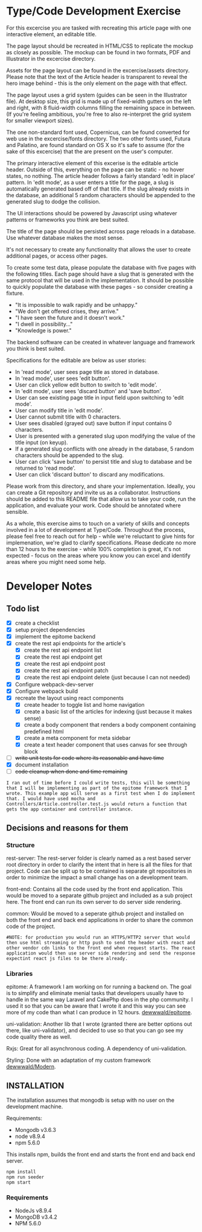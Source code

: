 # Type/Code Development Exercise

For this excercise you are tasked with recreating this article page with one interactive element, an editable title.

The page layout should be recreated in HTML/CSS to replicate the mockup as closely as possible. The mockup can be found in two formats, PDF and Illustrator in the excercise directory.

Assets for the page layout can be found in the excercise/assets directory. Please note that the text of the Article header is transparent to reveal the hero image behind - this is the only element on the page with that effect.

The page layout uses a grid system (guides can be seen in the Illustrator file). At desktop size, this grid is made up of fixed-width gutters on the left and right, with 8 fluid-width columns filling the remaining space in between. (If you're feeling ambitious, you're free to also re-interpret the grid system for smaller viewport sizes).

The one non-standard font used, Copernicus, can be found converted for web use in the excercise/fonts directory. The two other fonts used, Futura and Palatino, are found standard on OS X so it's safe to assume (for the sake of this excercise) that the are present on the user's computer.

The primary interactive element of this excerise is the editable article header. Outside of this, everything on the page can be static - no hover states, no nothing. The article header follows a fairly standard 'edit in place' pattern. In 'edit mode', as a user enters a title for the page, a slug is automatically generated based off of that title. If the slug already exists in the database, an additional 5 random characters should be appended to the generated slug to dodge the collision.

The UI interactions should be powered by Javascript using whatever patterns or frameworks you think are best suited.

The title of the page should be persisted across page reloads in a database. Use whatever database makes the most sense.

It's not necessary to create any functionality that allows the user to create additional pages, or access other pages.

To create some test data, please populate the database with five pages with the following titles. Each page should have a slug that is generated with the same protocol that will be used in the implementation. It should be possible to quickly populate the database with these pages - so consider creating a fixture.

- "It is impossible to walk rapidly and be unhappy."
- "We don't get offered crises, they arrive."
- "I have seen the future and it doesn't work."
- "I dwell in possibility..."
- "Knowledge is power."

The backend software can be created in whatever language and framework you think is best suited.

Specifications for the editable are below as user stories:

- In 'read mode', user sees page title as stored in database.
- In 'read mode', user sees 'edit button'.
- User can click yellow edit button to switch to 'edit mode'.
- In 'edit mode', user sees 'discard button' and 'save button'.
- User can see existing page title in input field upon switching to 'edit mode'.
- User can modify title in 'edit mode'.
- User cannot submit title with 0 characters.
- User sees disabled (grayed out) save button if input contains 0 characters.
- User is presented with a generated slug upon modifying the value of the title input (on keyup).
- If a generated slug conflicts with one already in the database, 5 random characters should be appended to the slug.
- User can click 'save button' to persist title and slug to database and be returned to 'read mode'.
- User can click 'discard button' to discard any modifications.


Please work from this directory, and share your implementation. Ideally, you can create a Git repository and invite us as a collaborator. Instructions should be added to this README file that allow us to take your code, run the application, and evaluate your work. Code should be annotated where sensible.

As a whole, this exercise aims to touch on a variety of skills and concepts involved in a lot of development at Type/Code. Throughout the process, please feel free to reach out for help - while we're reluctant to give hints for implemenation, we're glad to clarify specifications. Please dedicate no more than 12 hours to the exercise - while 100% completion is great, it's not expected - focus on the areas where you know you can excel and identify areas where you might need some help.

# Developer Notes
## Todo list

- [x] create a checklist
- [x] setup project dependencies
- [x] implement the epitome backend
- [X] create the rest api endpoints for the article's
   - [x] create the rest api endpoint list
   - [x] create the rest api endpoint get
   - [x] create the rest api endpoint post
   - [x] create the rest api endpoint patch
   - [x] create the rest api endpoint delete (just because I can not needed)
- [x] Configure webpack-dev-server
- [x] Configure webpack build
- [x] recreate the layout using react components
   - [x] create header to toggle list and home navigation
   - [x] create a basic list of the articles for indexing (just because it makes sense)
   - [x] create a body component that renders a body component containing predefined html
   - [x] create a meta component for meta sidebar
   - [x] create a text header component that uses canvas for see through block
- [ ] ~~write unit tests for code where its reasonable and have time~~
- [x] document installation
- [ ] ~~code cleanup when done and time remaining~~

~~~~
I ran out of time before I could write tests, this will be something that I will be implementing as part of the epitome framework that I wrote. This example app will serve as a first test when I do implement that. I would have used mocha and Controllers/Article.controller.test.js would return a function that gets the app container and controller instance.
~~~~

## Decisions and reasons for them
### Structure
rest-server: The rest-server folder is clearly named as a rest based server root directory in order to clarify the intent that in here is all the files for that project. Code can be split up to be contained is separate git repositories in order to minimize the impact a small change has on a development team.

front-end: Contains all the code used by the front end application. This would be moved to a separate github project and included as a sub project here. The front end can run its own server to do server side rendering.

common: Would be moved to a seperate github project and installed on both the front end and back end applications in order to share the common code of the project.

~~~~
#NOTE: for production you would run an HTTPS/HTTP2 server that would then use html streaming or http push to send the header with react and other vendor cdn links to the front end when request starts. The react application would then use server side rendering and send the response expectint react js files to be there already.
~~~~

### Libraries
epitome: A framework I am working on for running a backend on. The goal is to simplify and eliminate menial tasks that developers usually have to handle in the same way Laravel and CakePhp does in the php community. I used it so that you can be aware that I wrote it and this way you can see more of my code than what I can produce in 12 hours. [dewwwald/epitome](https://github.com/dewwwald/epitome).

uni-validation: Another lib that I wrote (granted there are better options out there, like uni-validator), and decided to use so that you can go see my code quality there as well.

Rxjs: Great for all asynchronous coding. A dependency of uni-validation.

Styling: Done with an adaptation of my custom framework [dewwwald/Modern](https://github.com/dewwwald/Modern).

## INSTALLATION

The installation assumes that mongodb is setup with no user on the development machine.

Requirements:
- Mongodb v3.6.3
- node v8.9.4
- npm 5.6.0

This installs npm, builds the front end and starts the front end and back end server.
```
npm install
npm run seeder
npm start
```

### Requirements
- NodeJs v8.9.4
- MongoDB v3.4.2
- NPM 5.6.0


